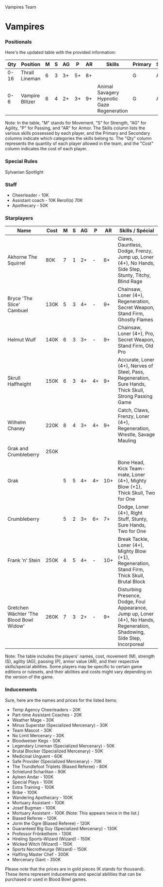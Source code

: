 ﻿
Vampires Team

# Vampires

### Positionals
Here's the updated table with the provided information:

| Qty  | Position              | M | S | AG | P | AR | Skills                                               | Primary | Secondary | Cost |
| ---- | --------------------- | - | - | -- | - | -- | ---------------------------------------------------- | ------- | --------- | ---- |
| 0-16 | Thrall Lineman        | 6 | 3 | 3+ | 5+ | 8+ |                                                      | G       | A S       | 40K  |
| 0-6  | Vampire Blitzer       | 6 | 4 | 2+ | 3+ | 9+ | Animal Savagery<br>Hypnotic Gaze<br>Regeneration      | G       | A S P     | 110K |

Note: In the table, "M" stands for Movement, "S" for Strength, "AG" for Agility, "P" for Passing, and "AR" for Armor. The Skills column lists the various skills possessed by each player, and the Primary and Secondary columns indicate which categories the skills belong to. The "Qty" column represents the quantity of each player allowed in the team, and the "Cost" column indicates the cost of each player.
### Special Rules
Sylvanian Spotlight
### Staff
* Cheerleader - 10K
* Assistant coach - 10K
Reroll(s)
70K
* Apothecary  - 50K
### Starplayers
Name | Cost | M | S | AG | P | AR | Skills / Spécial
---|---|---|---|---|---|---|---
Akhorne The Squirrel | 80K | 7 | 1 | 2+ | - | 6+ | Claws, Dauntless, Dodge, Frenzy, Jump up, Loner (4+), No Hands, Side Step, Stunty, Titchy, Blind Rage
Bryce 'The Slice' Cambuel | 130K | 5 | 3 | 4+ | - | 9+ | Chainsaw, Loner (4+), Regeneration, Secret Weapon, Stand Firm, Ghostly Flames
Helmut Wulf | 140K | 6 | 3 | 3+ | - | 9+ | Chainsaw, Loner (4+), Pro, Secret Weapon, Stand Firm, Old Pro
Skrull Halfheight | 150K | 6 | 3 | 4+ | 4+ | 9+ | Accurate, Loner (4+), Nerves of Steel, Pass, Regeneration, Sure Hands, Thick Skull, Strong Passing Game
Wilhelm Chaney | 220K | 8 | 4 | 3+ | 4+ | 9+ | Catch, Claws, Frenzy, Loner (4+), Regeneration, Wrestle, Savage Mauling
Grak and Crumbleberry | 250K |  |  |  |  |  | 
Grak |  | 5 | 5 | 4+ | 4+ | 10+ | Bone Head, Kick Team-mate, Loner (4+), Mighty Blow (+1), Thick Skull, Two for One
Crumbleberry |  | 5 | 2 | 3+ | 6+ | 7+ | Dodge, Loner (4+), Right Stuff, Stunty, Sure Hands, Two for One
Frank 'n' Stein | 250K | 4 | 5 | 4+ | - | 10+ | Break Tackle, Loner (4+), Mighty Blow (+1), Regeneration, Stand Firm, Thick Skull, Brutal Block
Gretchen Wächter 'The Blood Bowl Widow' | 260K | 7 | 3 | 2+ | - | 9+ | Disturbing Presence, Dodge, Foul Appearance, Jump up, Loner (4+), No Hands, Regeneration, Shadowing, Side Step, Incorporeal

Note: The table includes the players' names, cost, movement (M), strength (S), agility (AG), passing (P), armor value (AR), and their respective skills/special abilities. Some players may be specific to certain game editions or rulesets, and their abilities and costs might vary depending on the version of the game.
### Inducements
Sure, here are the names and prices for the listed items:

* Temp Agency Cheerleaders - 20K
* Part-time Assistant Coaches - 20K
* Weather Mage - 30K
* Minus Superstar (Specialized Mercenary) - 30K
* Team Mascot - 30K
* No Limit Mercenary - 30K
* Bloodweiser Kegs - 50K
* Legendary Lineman (Specialized Mercenary) - 50K
* Brutal Blocker (Specialized Mercenary) - 50K
* Medicinal Unguent - 60K
* Safe Provider (Specialized Mercenary) - 70K
* The Trundlefoot Triplets (Biased Referee) - 80K
* Schielund Scharlitan - 90K
* Ayleen Andar - 100K
* Special Plays - 100K
* Extra Training - 100K
* Bribe - 100K
* Wandering Apothecary - 100K
* Mortuary Assistant - 100K
* Josef Bugman - 100K
* Mortuary Assistant - 100K (Note: This appears twice in the list.)
* Biased Referee - 120K
* Jorm the Ogre (Biased Referee) - 120K
* Guaranteed Big Guy (Specialized Mercenary) - 130K
* Professor Frönkelheim - 130K
* Hireling Sports-Wizard (Wizard) - 150K
* Wicked Witch (Wizard) - 150K
* Sports Necrotheurge (Wizard) - 150K
* Halfling Master Chef - 300K
* Mercenary Giant - 350K

Please note that the prices are in gold pieces (K stands for thousand). These items represent inducements and special abilities that can be purchased or used in Blood Bowl games.